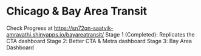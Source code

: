 # Chicago & Bay Area Transit 
Check Progress at https://sn72qn-saatvik-amravathi.shinyapps.io/bayareatransit/
Stage 1 (Completed): Replicates the CTA dashboard
Stage 2: Better CTA & Metra dashboard
Stage 3: Bay Area Dashboard

